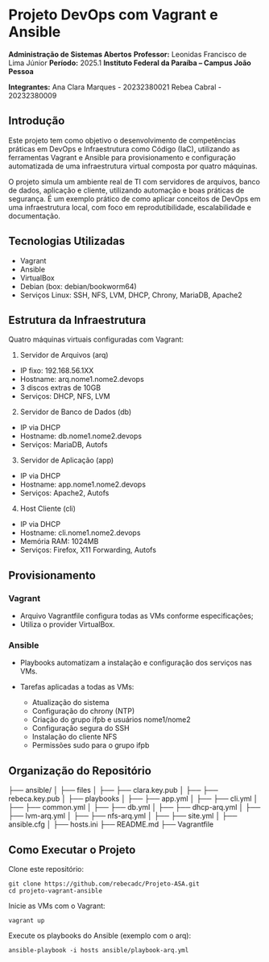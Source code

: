 # Projeto DevOps com Vagrant e Ansible

**Administração de Sistemas Abertos** 
**Professor:** Leonidas Francisco de Lima Júnior
**Período:** 2025.1
**Instituto Federal da Paraíba – Campus João Pessoa** 

**Integrantes:**
Ana Clara Marques - 20232380021
Rebea Cabral - 20232380009


## Introdução
Este projeto tem como objetivo o desenvolvimento de competências práticas em DevOps e Infraestrutura como Código (IaC), utilizando as ferramentas Vagrant e Ansible para provisionamento e configuração automatizada de uma infraestrutura virtual composta por quatro máquinas.

O projeto simula um ambiente real de TI com servidores de arquivos, banco de dados, aplicação e cliente, utilizando automação e boas práticas de segurança. É um exemplo prático de como aplicar conceitos de DevOps em uma infraestrutura local, com foco em reprodutibilidade, escalabilidade e documentação.

## Tecnologias Utilizadas

* Vagrant
* Ansible
* VirtualBox
* Debian (box: debian/bookworm64)
* Serviços Linux: SSH, NFS, LVM, DHCP, Chrony, MariaDB, Apache2

## Estrutura da Infraestrutura

Quatro máquinas virtuais configuradas com Vagrant:

1. Servidor de Arquivos (arq)
- IP fixo: 192.168.56.1XX
- Hostname: arq.nome1.nome2.devops
- 3 discos extras de 10GB
- Serviços: DHCP, NFS, LVM

2. Servidor de Banco de Dados (db)
- IP via DHCP
- Hostname: db.nome1.nome2.devops
- Serviços: MariaDB, Autofs

3. Servidor de Aplicação (app)
- IP via DHCP
- Hostname: app.nome1.nome2.devops
- Serviços: Apache2, Autofs

4. Host Cliente (cli)
- IP via DHCP
- Hostname: cli.nome1.nome2.devops
- Memória RAM: 1024MB
- Serviços: Firefox, X11 Forwarding, Autofs

## Provisionamento

### Vagrant
- Arquivo Vagrantfile configura todas as VMs conforme especificações;
- Utiliza o provider VirtualBox.

### Ansible
- Playbooks automatizam a instalação e configuração dos serviços nas VMs.

- Tarefas aplicadas a todas as VMs:
  - Atualização do sistema
  - Configuração do chrony (NTP)
  - Criação do grupo ifpb e usuários nome1/nome2
  - Configuração segura do SSH
  - Instalação do cliente NFS
  - Permissões sudo para o grupo ifpb

## Organização do Repositório

├── ansible/
│   ├── files
│   ├── ├── clara.key.pub
│   ├── ├── rebeca.key.pub
│   ├── playbooks
│   ├── ├── app.yml
│   ├── ├── cli.yml
│   ├── ├── common.yml
│   ├── ├── db.yml
│   ├── ├── dhcp-arq.yml
│   ├── ├── lvm-arq.yml
│   ├── ├── nfs-arq.yml
│   ├── ├── site.yml
│   ├── ansible.cfg
│   ├── hosts.ini
├── README.md
├── Vagrantfile

## Como Executar o Projeto

Clone este repositório:

```
git clone https://github.com/rebecadc/Projeto-ASA.git
cd projeto-vagrant-ansible
```

Inicie as VMs com o Vagrant:

```
vagrant up
```

Execute os playbooks do Ansible (exemplo com o arq):

```
ansible-playbook -i hosts ansible/playbook-arq.yml
```